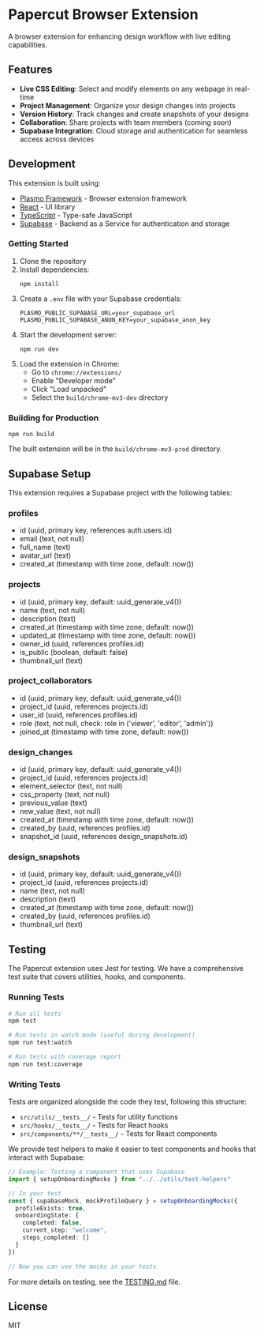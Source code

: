 # Papercut Browser Extension

A browser extension for enhancing design workflow with live editing capabilities.

## Features

- **Live CSS Editing**: Select and modify elements on any webpage in real-time
- **Project Management**: Organize your design changes into projects
- **Version History**: Track changes and create snapshots of your designs
- **Collaboration**: Share projects with team members (coming soon)
- **Supabase Integration**: Cloud storage and authentication for seamless access across devices

## Development

This extension is built using:

- [Plasmo Framework](https://www.plasmo.com/) - Browser extension framework
- [React](https://reactjs.org/) - UI library
- [TypeScript](https://www.typescriptlang.org/) - Type-safe JavaScript
- [Supabase](https://supabase.io/) - Backend as a Service for authentication and storage

### Getting Started

1. Clone the repository
2. Install dependencies:
   ```
   npm install
   ```
3. Create a `.env` file with your Supabase credentials:
   ```
   PLASMO_PUBLIC_SUPABASE_URL=your_supabase_url
   PLASMO_PUBLIC_SUPABASE_ANON_KEY=your_supabase_anon_key
   ```
4. Start the development server:
   ```
   npm run dev
   ```
5. Load the extension in Chrome:
   - Go to `chrome://extensions/`
   - Enable "Developer mode"
   - Click "Load unpacked"
   - Select the `build/chrome-mv3-dev` directory

### Building for Production

```
npm run build
```

The built extension will be in the `build/chrome-mv3-prod` directory.

## Supabase Setup

This extension requires a Supabase project with the following tables:

### profiles

- id (uuid, primary key, references auth.users.id)
- email (text, not null)
- full_name (text)
- avatar_url (text)
- created_at (timestamp with time zone, default: now())

### projects

- id (uuid, primary key, default: uuid_generate_v4())
- name (text, not null)
- description (text)
- created_at (timestamp with time zone, default: now())
- updated_at (timestamp with time zone, default: now())
- owner_id (uuid, references profiles.id)
- is_public (boolean, default: false)
- thumbnail_url (text)

### project_collaborators

- id (uuid, primary key, default: uuid_generate_v4())
- project_id (uuid, references projects.id)
- user_id (uuid, references profiles.id)
- role (text, not null, check: role in ('viewer', 'editor', 'admin'))
- joined_at (timestamp with time zone, default: now())

### design_changes

- id (uuid, primary key, default: uuid_generate_v4())
- project_id (uuid, references projects.id)
- element_selector (text, not null)
- css_property (text, not null)
- previous_value (text)
- new_value (text, not null)
- created_at (timestamp with time zone, default: now())
- created_by (uuid, references profiles.id)
- snapshot_id (uuid, references design_snapshots.id)

### design_snapshots

- id (uuid, primary key, default: uuid_generate_v4())
- project_id (uuid, references projects.id)
- name (text, not null)
- description (text)
- created_at (timestamp with time zone, default: now())
- created_by (uuid, references profiles.id)
- thumbnail_url (text)

## Testing

The Papercut extension uses Jest for testing. We have a comprehensive test suite that covers utilities, hooks, and components.

### Running Tests

```bash
# Run all tests
npm test

# Run tests in watch mode (useful during development)
npm run test:watch

# Run tests with coverage report
npm run test:coverage
```

### Writing Tests

Tests are organized alongside the code they test, following this structure:

- `src/utils/__tests__/` - Tests for utility functions
- `src/hooks/__tests__/` - Tests for React hooks
- `src/components/**/__tests__/` - Tests for React components

We provide test helpers to make it easier to test components and hooks that interact with Supabase:

```typescript
// Example: Testing a component that uses Supabase
import { setupOnboardingMocks } from "../../utils/test-helpers"

// In your test
const { supabaseMock, mockProfileQuery } = setupOnboardingMocks({
  profileExists: true,
  onboardingState: {
    completed: false,
    current_step: "welcome",
    steps_completed: []
  }
})

// Now you can use the mocks in your tests
```

For more details on testing, see the [TESTING.md](./TESTING.md) file.

## License

MIT
